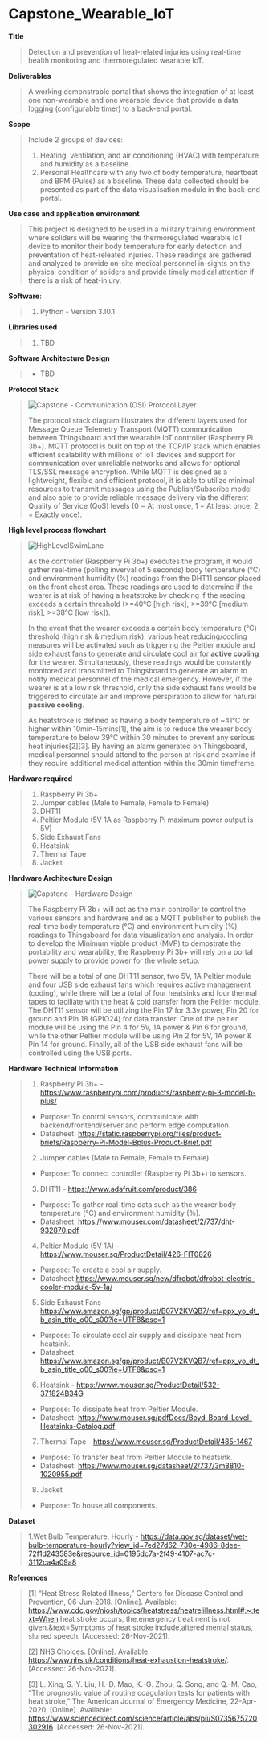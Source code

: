 # Capstone_Wearable_IoT

**Title**
>Detection and prevention of heat-related injuries using real-time health monitoring and thermoregulated wearable IoT. 


**Deliverables**
>A working demonstrable portal that shows the integration of at least one non-wearable and one wearable device that provide a data logging (configurable timer) to a back-end portal.

**Scope**
>Include 2 groups of devices: 
>1. Heating, ventilation, and air conditioning (HVAC) with temperature and humidity as a baseline.
>2. Personal Healthcare with any two of body temperature, heartbeat and BPM (Pulse) as a baseline.
>These data collected should be presented as part of the data visualisation module in the back-end portal.

**Use case and application environment**
>This project is designed to be used in a military training environment where soliders will be wearing the thermoregulated wearable IoT device to monitor their body temperature for early detection and preventation of heat-releated injuries. These readings are gathered and analyzed to provide on-site medical personnel in-sights on the physical condition of soliders and provide timely medical attention if there is a risk of heat-injury.

**Software**:
>1. Python - Version 3.10.1

**Libraries used**
>1. TBD

**Software Architecture Design**
>- TBD

**Protocol Stack**
>![Capstone - Communication (OSI) Protocol Layer](https://user-images.githubusercontent.com/57914467/147015418-cf926ec1-ecd0-472f-9de5-7caace705067.jpeg)
>
>The protocol stack diagram illustrates the different layers used for Message Queue Telemetry Transport (MQTT) communication between Thingsboard and the wearable IoT controller (Raspberry Pi 3b+). MQTT protocol is built on top of the TCP/IP stack which enables efficient scalability with millions of IoT devices and support for communication over unreliable networks and allows for optional TLS/SSL message encryption. While MQTT is designed as a lightweight, flexible and efficient protocol, it is able to utilize minimal resources to transmit messages using the Publish/Subscribe model and also able to provide reliable message delivery via the different Quality of Service (QoS) levels (0 = At most once, 1 = At least once, 2 = Exactly once). 

**High level process flowchart**
>![HighLevelSwimLane](https://user-images.githubusercontent.com/57914467/146107998-1ab472d3-36fa-4026-bfd5-eba3c4b3079e.jpeg)
>
>As the controller (Raspberry Pi 3b+) executes the program, it would gather real-time (polling inverval of 5 seconds) body temperature (°C) and environment humidity (%) readings from the DHT11 sensor placed on the front chest area. These readings are used to determine if the wearer is at risk of having a heatstroke by checking if the reading exceeds a certain threshold (>=40°C [high risk], >=39°C [medium risk], >=38°C [low risk]). 
>
>In the event that the wearer exceeds a certain body temperature (°C) threshold (high risk & medium risk), various heat reducing/cooling measures will be activated such as triggering the Peltier module and side exhaust fans to generate and circulate cool air for **active cooling** for the wearer. Simultaneously, these readings would be constantly monitored and transmitted to Thingsboard to generate an alarm to notify medical personnel of the medical emergency. However, if the wearer is at a low risk threshold, only the side exhaust fans would be triggered to circulate air and improve perspiration to allow for natural **passive cooling**.
>
>As heatstroke is defined as having a body temperature of ~41°C or higher within 10min-15mins[1], the aim is to reduce the wearer body temperature to below 39°C within 30 minutes to prevent any serious heat injuries[2][3]. By having an alarm generated on Thingsboard, medical personnel should attend to the person at risk and examine if they require additional medical attention within the 30min timeframe.

**Hardware required**
>1. Raspberry Pi 3b+
>2. Jumper cables (Male to Female, Female to Female)
>3. DHT11
>4. Peltier Module (5V 1A as Raspberry Pi maximum power output is 5V)
>5. Side Exhaust Fans
>6. Heatsink
>7. Thermal Tape
>8. Jacket

**Hardware Architecture Design**
>![Capstone - Hardware Design](https://user-images.githubusercontent.com/57914467/147022414-25850606-b3f1-4ab1-8f57-488b7ff37946.jpeg)
>
> The Raspberry Pi 3b+ will act as the main controller to control the various sensors and hardware and as a MQTT publisher to publish the real-time body temperature (°C) and environment humidity (%) readings to Thingsboard for data visualization and analysis. In order to develop the Minimum viable product (MVP) to demostrate the portability and wearability, the Raspberry Pi 3b+ will rely on a portal power supply to provide power for the whole setup.
> 
> There will be a total of one DHT11 sensor, two 5V, 1A Peltier module and four USB side exhaust fans which requires active management (coding), while there will be a total of four heatsinks and four thermal tapes to faciliate with the heat & cold transfer from the Peltier module. The DHT11 sensor will be utilizing the Pin 17 for 3.3v power,  Pin 20 for ground and Pin 18 (GPIO24) for data transfer. One of the peltier module will be using the Pin 4 for 5V, 1A power & Pin 6 for ground, while the other Peltier module will be using Pin 2 for 5V, 1A power & Pin 14 for ground. Finally, all of the USB side exhaust fans will be controlled using the USB ports.

**Hardware Technical Information**
>1. Raspberry Pi 3b+ - https://www.raspberrypi.com/products/raspberry-pi-3-model-b-plus/
>- Purpose: To control sensors, communicate with backend/frontend/server and perform edge computation.
>- Datasheet: https://static.raspberrypi.org/files/product-briefs/Raspberry-Pi-Model-Bplus-Product-Brief.pdf
>2. Jumper cables (Male to Female, Female to Female)
>- Purpose: To connect controller (Raspberry Pi 3b+) to sensors.
>3. DHT11 - https://www.adafruit.com/product/386
>- Purpose: To gather real-time data such as the wearer body temperature (°C) and environment humidity (%).
>- Datasheet: https://www.mouser.com/datasheet/2/737/dht-932870.pdf
>4. Peltier Module (5V 1A) - https://www.mouser.sg/ProductDetail/426-FIT0826
>- Purpose: To create a cool air supply.
>- Datasheet:https://www.mouser.sg/new/dfrobot/dfrobot-electric-cooler-module-5v-1a/
>5. Side Exhaust Fans - https://www.amazon.sg/gp/product/B07V2KVQB7/ref=ppx_yo_dt_b_asin_title_o00_s00?ie=UTF8&psc=1
>- Purpose: To circulate cool air supply and dissipate heat from heatsink.
>- Datasheet: https://www.amazon.sg/gp/product/B07V2KVQB7/ref=ppx_yo_dt_b_asin_title_o00_s00?ie=UTF8&psc=1
>6. Heatsink - https://www.mouser.sg/ProductDetail/532-371824B34G
>- Purpose: To dissipate heat from Peltier Module.
>- Datasheet: https://www.mouser.sg/pdfDocs/Boyd-Board-Level-Heatsinks-Catalog.pdf
>7. Thermal Tape - https://www.mouser.sg/ProductDetail/485-1467
>- Purpose: To transfer heat from Peltier Module to heatsink.
>- Datasheet: https://www.mouser.sg/datasheet/2/737/3m8810-1020955.pdf
>8. Jacket
>- Purpose: To house all components.

**Dataset**
>1.Wet Bulb Temperature, Hourly - https://data.gov.sg/dataset/wet-bulb-temperature-hourly?view_id=7ed27d62-730e-4986-8dee-72f1d243583e&resource_id=0195dc7a-2f49-4107-ac7c-3112ca4a09a8


**References**
>[1] “Heat Stress Related Illness,” Centers for Disease Control and Prevention, 06-Jun-2018. [Online]. Available: https://www.cdc.gov/niosh/topics/heatstress/heatrelillness.html#:~:text=When heat stroke occurs, the,emergency treatment is not given.&text=Symptoms of heat stroke include,altered mental status, slurred speech. [Accessed: 26-Nov-2021].
>
>[2] NHS Choices. [Online]. Available: https://www.nhs.uk/conditions/heat-exhaustion-heatstroke/. [Accessed: 26-Nov-2021].
>
>[3] L. Xing, S.-Y. Liu, H.-D. Mao, K.-G. Zhou, Q. Song, and Q.-M. Cao, “The prognostic value of routine coagulation tests for patients with heat stroke,” The American Journal of Emergency Medicine, 22-Apr-2020. [Online]. Available: https://www.sciencedirect.com/science/article/abs/pii/S0735675720302916. [Accessed: 26-Nov-2021].
